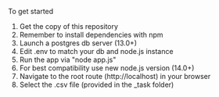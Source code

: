 To get started

1. Get the copy of this repository
2. Remember to install dependencies with npm
3. Launch a postgres db server (13.0+)
4. Edit .env to match your db and node.js instance
5. Run the app via "node app.js"
6. For best compatibility use new node.js version (14.0+)
7. Navigate to the root route (http://localhost) in your browser
8. Select the .csv file (provided in the _task folder)


